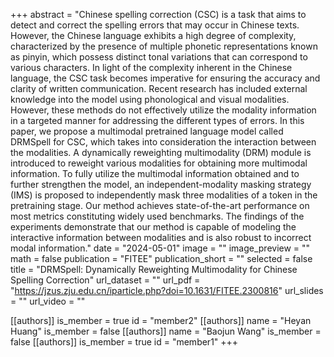 +++
abstract = "Chinese spelling correction (CSC) is a task that aims to detect and correct the spelling errors that may occur in Chinese texts. However, the Chinese language exhibits a high degree of complexity, characterized by the presence of multiple phonetic representations known as pinyin, which possess distinct tonal variations that can correspond to various characters. In light of the complexity inherent in the Chinese language, the CSC task becomes imperative for ensuring the accuracy and clarity of written communication. Recent research has included external knowledge into the model using phonological and visual modalities. However, these methods do not effectively utilize the modality information in a targeted manner for addressing the different types of errors. In this paper, we propose a multimodal pretrained language model called DRMSpell for CSC, which takes into consideration the interaction between the modalities. A dynamically reweighting multimodality (DRM) module is introduced to reweight various modalities for obtaining more multimodal information. To fully utilize the multimodal information obtained and to further strengthen the model, an independent-modality masking strategy (IMS) is proposed to independently mask three modalities of a token in the pretraining stage. Our method achieves state-of-the-art performance on most metrics constituting widely used benchmarks. The findings of the experiments demonstrate that our method is capable of modeling the interactive information between modalities and is also robust to incorrect modal information."
date = "2024-05-01"
image = ""
image_preview = ""
math = false
publication = "FITEE"
publication_short = ""
selected = false
title = "DRMSpell: Dynamically Reweighting Multimodality for  Chinese Spelling Correction"
url_dataset = ""
url_pdf = "https://jzus.zju.edu.cn/iparticle.php?doi=10.1631/FITEE.2300816"
url_slides = ""
url_video = ""

[[authors]]
    is_member = true
    id = "member2"
[[authors]]
    name = "Heyan Huang"
    is_member = false
[[authors]]
    name = "Baojun Wang"
    is_member = false
[[authors]]
    is_member = true
    id = "member1"
+++

